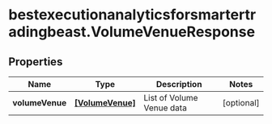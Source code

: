 # bestexecutionanalyticsforsmartertradingbeast.VolumeVenueResponse

## Properties

Name | Type | Description | Notes
------------ | ------------- | ------------- | -------------
**volumeVenue** | [**[VolumeVenue]**](VolumeVenue.md) | List of Volume Venue data | [optional] 


